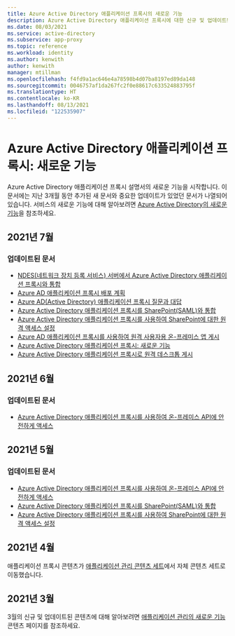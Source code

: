 ```yaml
---
title: Azure Active Directory 애플리케이션 프록시의 새로운 기능
description: Azure Active Directory 애플리케이션 프록시에 대한 신규 및 업데이트된 설명서입니다.
ms.date: 08/03/2021
ms.service: active-directory
ms.subservice: app-proxy
ms.topic: reference
ms.workload: identity
ms.author: kenwith
author: kenwith
manager: mtillman
ms.openlocfilehash: f4fd9a1ac646e4a78598b4d07ba8197ed89da148
ms.sourcegitcommit: 0046757af1da267fc2f0e88617c633524883795f
ms.translationtype: HT
ms.contentlocale: ko-KR
ms.lasthandoff: 08/13/2021
ms.locfileid: "122535907"
---
```

# <a name="azure-active-directory-application-proxy-whats-new"></a>Azure Active Directory 애플리케이션 프록시: 새로운 기능

Azure Active Directory 애플리케이션 프록시 설명서의 새로운 기능을 시작합니다. 이 문서에는 지난 3개월 동안 추가된 새 문서와 중요한 업데이트가 있었던 문서가 나열되어 있습니다. 서비스의 새로운 기능에 대해 알아보려면 [Azure Active Directory의 새로운 기능](../fundamentals/whats-new.md)을 참조하세요.
## <a name="july-2021"></a>2021년 7월

### <a name="updated-articles"></a>업데이트된 문서

- [NDES(네트워크 장치 등록 서비스) 서버에서 Azure Active Directory 애플리케이션 프록시와 통합](active-directory-app-proxy-protect-ndes.md)
- [Azure AD 애플리케이션 프록시 배포 계획](application-proxy-deployment-plan.md)
- [Azure AD(Active Directory) 애플리케이션 프록시 질문과 대답](application-proxy-faq.yml)
- [Azure Active Directory 애플리케이션 프록시를 SharePoint(SAML)와 통합](application-proxy-integrate-with-sharepoint-server-saml.md)
- [Azure Active Directory 애플리케이션 프록시를 사용하여 SharePoint에 대한 원격 액세스 설정](application-proxy-integrate-with-sharepoint-server.md)
- [Azure AD 애플리케이션 프록시를 사용하여 원격 사용자용 온-프레미스 앱 게시](what-is-application-proxy.md)
- [Azure Active Directory 애플리케이션 프록시: 새로운 기능](whats-new-docs.md)
- [Azure Active Directory 애플리케이션 프록시로 원격 데스크톱 게시](application-proxy-integrate-with-remote-desktop-services.md)


## <a name="june-2021"></a>2021년 6월

### <a name="updated-articles"></a>업데이트된 문서

- [Azure Active Directory 애플리케이션 프록시를 사용하여 온-프레미스 API에 안전하게 액세스](application-proxy-secure-api-access.md)

## <a name="may-2021"></a>2021년 5월

### <a name="updated-articles"></a>업데이트된 문서

- [Azure Active Directory 애플리케이션 프록시를 사용하여 온-프레미스 API에 안전하게 액세스](application-proxy-secure-api-access.md)
- [Azure Active Directory 애플리케이션 프록시를 SharePoint(SAML)와 통합](application-proxy-integrate-with-sharepoint-server-saml.md)
- [Azure Active Directory 애플리케이션 프록시를 사용하여 SharePoint에 대한 원격 액세스 설정](application-proxy-integrate-with-sharepoint-server.md)


## <a name="april-2021"></a>2021년 4월

애플리케이션 프록시 콘텐츠가 [애플리케이션 관리 콘텐츠 세트](../manage-apps/index.yml)에서 자체 콘텐츠 세트로 이동했습니다.

## <a name="march-2021"></a>2021년 3월

3월의 신규 및 업데이트된 콘텐츠에 대해 알아보려면 [애플리케이션 관리의 새로운 기능](../manage-apps/whats-new-docs.md) 콘텐츠 페이지를 참조하세요.